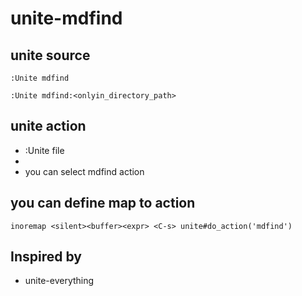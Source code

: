# unite-mdfind

## unite source

    :Unite mdfind

    :Unite mdfind:<onlyin_directory_path>

## unite action

* :Unite file
* <Tab>
* you can select mdfind action

## you can define map to action

    inoremap <silent><buffer><expr> <C-s> unite#do_action('mdfind')

## Inspired by

* unite-everything
